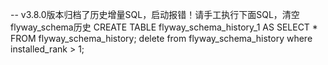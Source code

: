 -- v3.8.0版本归档了历史增量SQL，启动报错！请手工执行下面SQL，清空flyway_schema历史
CREATE TABLE flyway_schema_history_1 AS SELECT * FROM flyway_schema_history;
delete from flyway_schema_history where installed_rank > 1;